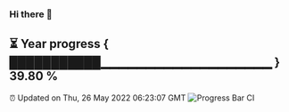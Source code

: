 ### Hi there 👋
⏳ Year progress { ███████████▁▁▁▁▁▁▁▁▁▁▁▁▁▁▁▁▁▁▁ } 39.80 %
---
⏰ Updated on Thu, 26 May 2022 06:23:07 GMT
![Progress Bar CI](https://github.com/liununu/liununu/workflows/Progress%20Bar%20CI/badge.svg)
